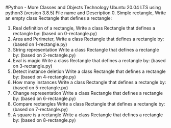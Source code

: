 #Python - More Classes and Objects Technology Ubuntu 20.04 LTS using python3 (version 3.8.5) File name and Description 
0. Simple rectangle, Write an empty class Rectangle that defines a rectangle:

1. Real definition of a rectangle, Write a class Rectangle that defines a rectangle by: (based on 0-rectangle.py)
2. Area and Perimeter, Write a class Rectangle that defines a rectangle by: (based on 1-rectangle.py)
3. String representation Write a class Rectangle that defines a rectangle by: (based on 2-rectangle.py)
4. Eval is magic Write a class Rectangle that defines a rectangle by: (based on 3-rectangle.py)
5. Detect instance deletion Write a class Rectangle that defines a rectangle by: (based on 4-rectangle.py)
6. How many instances Write a class Rectangle that defines a rectangle by: (based on 5-rectangle.py)
7. Change representation Write a class Rectangle that defines a rectangle by: (based on 6-rectangle.py)
8. Compare rectangles Write a class Rectangle that defines a rectangle by: (based on 7-rectangle.py)
9. A square is a rectangle Write a class Rectangle that defines a rectangle by: (based on 8-rectangle.py)
